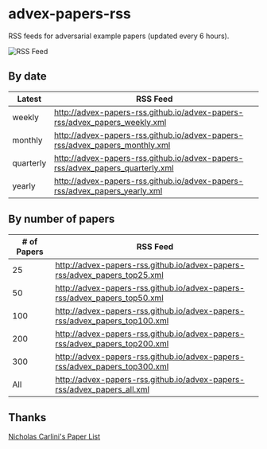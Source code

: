 # advex-papers-rss
RSS feeds for adversarial example papers (updated every 6 hours).

![RSS Feed](https://github.com/advex-papers-rss/advex-papers-rss/actions/workflows/build.yml/badge.svg)


## By date
| Latest    | RSS Feed                                                                      |
|-----------|-------------------------------------------------------------------------------|
| weekly    | http://advex-papers-rss.github.io/advex-papers-rss/advex_papers_weekly.xml    |
| monthly   | http://advex-papers-rss.github.io/advex-papers-rss/advex_papers_monthly.xml   |
| quarterly | http://advex-papers-rss.github.io/advex-papers-rss/advex_papers_quarterly.xml |
| yearly    | http://advex-papers-rss.github.io/advex-papers-rss/advex_papers_yearly.xml    |

## By number of papers
| # of Papers | RSS Feed                                                                   |
|-------------|----------------------------------------------------------------------------|
| 25          | http://advex-papers-rss.github.io/advex-papers-rss/advex_papers_top25.xml  |
| 50          | http://advex-papers-rss.github.io/advex-papers-rss/advex_papers_top50.xml  |
| 100         | http://advex-papers-rss.github.io/advex-papers-rss/advex_papers_top100.xml |
| 200         | http://advex-papers-rss.github.io/advex-papers-rss/advex_papers_top200.xml |
| 300         | http://advex-papers-rss.github.io/advex-papers-rss/advex_papers_top300.xml |
| All         | http://advex-papers-rss.github.io/advex-papers-rss/advex_papers_all.xml    |

## Thanks
[Nicholas Carlini's Paper List](https://nicholas.carlini.com/writing/2019/all-adversarial-example-papers.html)
